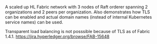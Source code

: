 A scaled up HL Fabric network with 3 nodes of Raft orderer spanning 2 organizations and 2 peers per organization. 
Also demonstrates how TLS can be enabled and actual domain names (instead of internal Kubernetes service names) can be used.

Transparent load balancing is not posssible because of TLS as of Fabric 1.4.1.
https://jira.hyperledger.org/browse/FAB-15648
